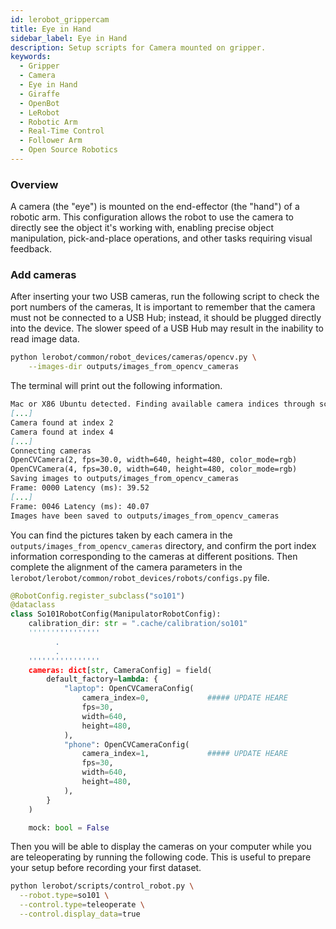 ```yaml
---
id: lerobot_grippercam
title: Eye in Hand
sidebar_label: Eye in Hand
description: Setup scripts for Camera mounted on gripper.
keywords:
  - Gripper
  - Camera
  - Eye in Hand
  - Giraffe
  - OpenBot
  - LeRobot
  - Robotic Arm
  - Real-Time Control
  - Follower Arm
  - Open Source Robotics
---
```


<!-- @format -->

### Overview

A camera (the "eye") is mounted on the end-effector (the "hand") of a robotic arm. This configuration allows the robot to use the camera to directly see the object it's working with, enabling precise object manipulation, pick-and-place operations, and other tasks requiring visual feedback.

### Add cameras

After inserting your two USB cameras, run the following script to check the port numbers of the cameras, It is important to remember that the camera must not be connected to a USB Hub; instead, it should be plugged directly into the device. The slower speed of a USB Hub may result in the inability to read image data.

```bash
python lerobot/common/robot_devices/cameras/opencv.py \
    --images-dir outputs/images_from_opencv_cameras
```

The terminal will print out the following information.

```markdown
Mac or X86 Ubuntu detected. Finding available camera indices through scanning all indices from 0 to 60
[...]
Camera found at index 2
Camera found at index 4
[...]
Connecting cameras
OpenCVCamera(2, fps=30.0, width=640, height=480, color_mode=rgb)
OpenCVCamera(4, fps=30.0, width=640, height=480, color_mode=rgb)
Saving images to outputs/images_from_opencv_cameras
Frame: 0000 Latency (ms): 39.52
[...]
Frame: 0046 Latency (ms): 40.07
Images have been saved to outputs/images_from_opencv_cameras
```

You can find the pictures taken by each camera in the `outputs/images_from_opencv_cameras` directory, and confirm the port index information corresponding to the cameras at different positions. Then complete the alignment of the camera parameters in the `lerobot/lerobot/common/robot_devices/robots/configs.py` file.

```python
@RobotConfig.register_subclass("so101")
@dataclass
class So101RobotConfig(ManipulatorRobotConfig):
    calibration_dir: str = ".cache/calibration/so101"
    ''''''''''''''''
          .
          .
    ''''''''''''''''
    cameras: dict[str, CameraConfig] = field(
        default_factory=lambda: {
            "laptop": OpenCVCameraConfig(
                camera_index=0,             ##### UPDATE HEARE
                fps=30,
                width=640,
                height=480,
            ),
            "phone": OpenCVCameraConfig(
                camera_index=1,             ##### UPDATE HEARE
                fps=30,
                width=640,
                height=480,
            ),
        }
    )

    mock: bool = False

```

Then you will be able to display the cameras on your computer while you are teleoperating by running the following code. This is useful to prepare your setup before recording your first dataset.

```bash
python lerobot/scripts/control_robot.py \
  --robot.type=so101 \
  --control.type=teleoperate \
  --control.display_data=true
```
